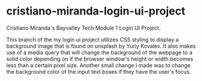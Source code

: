 # cristiano-miranda-login-ui-project
Cristiano Miranda's Bayvalley Tech Module 1 Login UI Project.

This branch of the my login ui project utilizes CSS styling to display a background image that is found on unsplash by Yuriy Kovalev.
It also makes use of a media query that will change the background of the webpage to a solid color depending on if the browser window's height or width becomes less than a certain pixel size.
Another small change I made was to change the background color of the input text boxes if they have the user's focus.